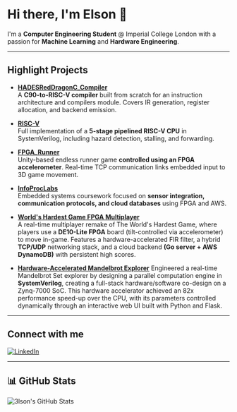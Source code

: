 # Hi there, I'm Elson 👋

I'm a **Computer Engineering Student** @ Imperial College London with a passion for **Machine Learning** and **Hardware Engineering**.

---

## Highlight Projects

- [**HADESRedDragonC_Compiler**](https://github.com/3lson/HADESRedDragonC_Compiler)  
  A **C90-to-RISC-V compiler** built from scratch for an instruction architecture and compilers module. Covers IR generation, register allocation, and backend emission.

- [**RISC-V**](https://github.com/3lson/RISC-V-Team2)  
  Full implementation of a **5-stage pipelined RISC-V CPU** in SystemVerilog, including hazard detection, stalling, and forwarding.
  
- [**FPGA_Runner**](https://github.com/3lson/FPGA_Runner)  
  Unity-based endless runner game **controlled using an FPGA accelerometer**. Real-time TCP communication links embedded input to 3D game movement.

- [**InfoProcLabs**](https://github.com/3lson/InfoProcLabs)  
  Embedded systems coursework focused on **sensor integration, communication protocols, and cloud databases** using FPGA and AWS.

- [**World's Hardest Game FPGA Multiplayer**](https://github.com/3lson/FPGA_whg)  
  A real-time multiplayer remake of The World's Hardest Game, where players use a **DE10-Lite FPGA** board (tilt-controlled via accelerometer) to move in-game. Features a hardware-accelerated FIR filter, a hybrid **TCP/UDP** networking stack, and a cloud backend **(Go server + AWS DynamoDB)** with persistent high scores.

- [**Hardware-Accelerated Mandelbrot Explorer**](https://github.com/3lson/Mandelbrot_FPGA)
  Engineered a real-time Mandelbrot Set explorer by designing a parallel computation engine in **SystemVerilog**, creating a full-stack hardware/software co-design on a Zynq-7000 SoC. This hardware accelerator achieved an 82x performance speed-up over the CPU, with its parameters controlled dynamically through an interactive web UI built with Python and Flask.
---

## Connect with me

[![LinkedIn](https://img.shields.io/badge/LinkedIn-0077B5?style=flat&logo=linkedin&logoColor=white)](https://www.linkedin.com/in/elson-tho-267190215/)

---

## 📊 GitHub Stats

![3lson's GitHub Stats](https://github-readme-stats.vercel.app/api?username=3lson&show_icons=true&theme=default)


